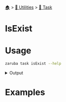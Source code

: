<!--startTocHeader-->
[🏠](../../README.md) > [🔧 Utilities](../README.md) > [🔨 Task](README.md)
# IsExist
<!--endTocHeader-->

# Usage


```bash
zaruba task isExist --help
```
 
<details>
<summary>Output</summary>
 
```````
Is task exist

Usage:
  zaruba task isExist <taskName> [projectFile] [flags]

Flags:
  -h, --help   help for isExist
```````
</details>


# Examples



<!--startTocSubtopic-->

<!--endTocSubtopic-->